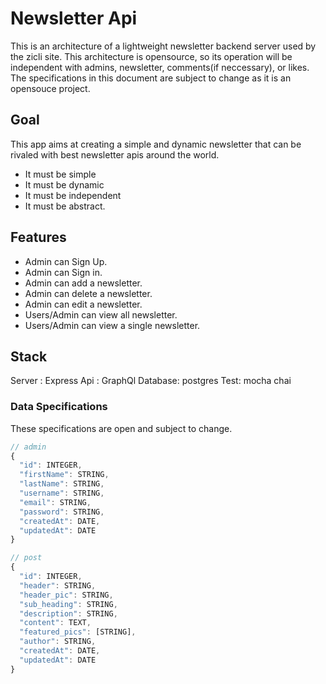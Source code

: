 # Newsletter Api

This is an architecture of a lightweight newsletter backend server used by the zicli site. This architecture is opensource, so its operation will be independent with admins, newsletter, comments(if neccessary), or likes.
The specifications in this document are subject to change as it is an opensouce project.

## Goal
This app aims at creating a simple and dynamic newsletter that can be rivaled with best newsletter apis around the world.
- It must be simple
- It must be dynamic
- It must be independent
- It must be abstract.

## Features
- Admin can Sign Up.
- Admin can Sign in.
- Admin can add a newsletter.
- Admin can delete a newsletter.
- Admin can edit a newsletter.
- Users/Admin can view all newsletter.
- Users/Admin can view a single newsletter.

## Stack
Server : Express
Api : GraphQl
Database: postgres
Test: mocha chai

### Data Specifications
These specifications are open and subject to change.

```javascript
// admin
{
  "id": INTEGER,
  "firstName": STRING,
  "lastName": STRING,
  "username": STRING,
  "email": STRING,
  "password": STRING,
  "createdAt": DATE,
  "updatedAt": DATE
}

// post
{
  "id": INTEGER,
  "header": STRING,
  "header_pic": STRING,
  "sub_heading": STRING,
  "description": STRING,
  "content": TEXT,
  "featured_pics": [STRING],
  "author": STRING,
  "createdAt": DATE,
  "updatedAt": DATE
}

```

